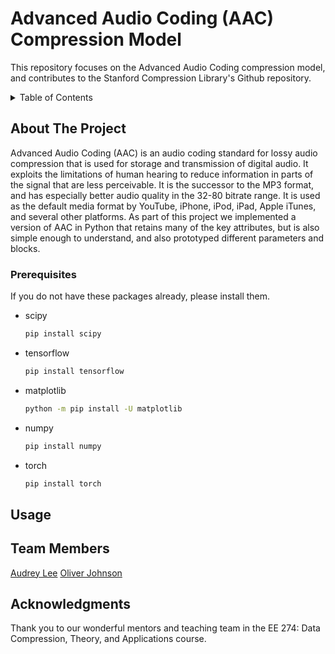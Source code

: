 
# Advanced Audio Coding (AAC) Compression Model
This repository focuses on the Advanced Audio Coding compression model, and contributes to the Stanford Compression Library's Github repository. 

<!-- TABLE OF CONTENTS -->
<details>
  <summary>Table of Contents</summary>
  <ol>
    <li>
      <a href="#about-the-project">About The Project</a>
    </li>
    <li><a href="#prerequisites">Prerequisites</a></li>
    <li><a href="#usage">Usage</a></li>
    <li><a href="#team-members">Team Members</a></li>
    <li><a href="#acknowledgments">Acknowledgments</a></li>
  </ol>
</details>

<!-- ABOUT THE PROJECT -->
## About The Project
Advanced Audio Coding (AAC) is an audio coding standard for lossy audio compression that is used for storage and transmission of digital audio. It exploits the limitations of human hearing to reduce information in parts of the signal that are less perceivable. It is the successor to the MP3 format, and has especially better audio quality in the 32-80 bitrate range. It is used as the default media format by YouTube, iPhone, iPod, iPad, Apple iTunes, and several other platforms. As part of this project we implemented a version of AAC in Python that retains many of the key attributes, but is also simple enough to understand, and also prototyped different parameters and blocks.

### Prerequisites
If you do not have these packages already, please install them.

* scipy
  ```sh
  pip install scipy
  ```
* tensorflow
  ```sh
  pip install tensorflow
  ```
* matplotlib
  ```sh
  python -m pip install -U matplotlib
  ```
* numpy
  ```sh
  pip install numpy
  ```
* torch
  ```sh
  pip install torch
  ```


<!-- USAGE -->
## Usage


<!-- CONTACT -->
## Team Members
[Audrey Lee](https://github.com/Audrey-Lee88)
[Oliver Johnson]()

<!-- ACKNOWLEDGEMENTS -->
## Acknowledgments
Thank you to our wonderful mentors and teaching team in the EE 274: Data Compression, Theory, and Applications course. 
